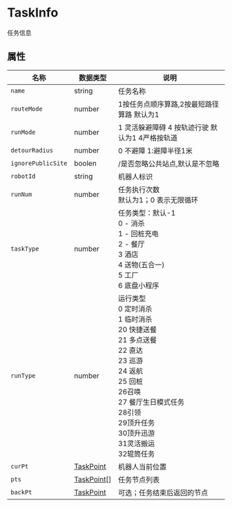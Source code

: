 # TaskInfo

任务信息

## 属性

| 名称       | 数据类型                          | 说明                                                                                                                                                           |
| ---------- | --------------------------------- |--------------------------------------------------------------------------------------------------------------------------------------------------------------|
| `name`     | string                            | 任务名称                                                                                                                                                         |
| `routeMode` | number                                       | 1按任务点顺序算路,2按最短路径算路 默认为1                                                                                                                                      |
| `runMode` | number                                       | 1 灵活躲避障碍 4 按轨迹行驶  默认为1 4严格按轨道                                                                                                                                |
| `detourRadius` | number                                       | 0 不避障  1:避障半径1米                                                                                                                               |
| `ignorePublicSite` | boolen                                       | /是否忽略公共站点,默认是不忽略                                                                                                                                             
| `robotId`  | string                            | 机器人标识                                                                                                                                                        |
| `runNum`   | number                            | 任务执行次数<br/>默认为1；0 表示无限循环                                                                                                                                     |
| `taskType` | number                            | 任务类型：默认-1<br/>0 - 消杀<br/>1 - 回桩充电<br/>2 - 餐厅 <br/>3 酒店<br/> 4 送物(五合一)<br/> 5 工厂 <br/> 6 底盘小程序                                                                     |
| `runType`  | number                            | 运行类型<br/>0 定时消杀<br/>1 临时消杀<br/>20 快捷送餐<br/>21 多点送餐<br/>22 直达<br/>23 巡游<br/>24 返航<br/>25 回桩<br/>26召唤<br/>27 餐厅生日模式任务<br/>28引领<br/>29顶升任务<br/>30顶升迅游<br/>31灵活搬运<br/>32辊筒任务 |
| `curPt`    | [TaskPoint](../../Define/Define-TaskPoint)   | 机器人当前位置                                                                                                                                                      |
| `pts`  | [TaskPoint](../../Define/Define-TaskPoint)[] | 任务节点列表                                                                                                                                                       |
| `backPt`   | [TaskPoint](../../Define/Define-TaskPoint)   | 可选；任务结束后返回的节点                                                                                                                                                |























